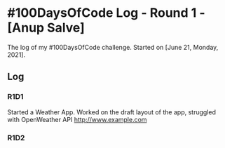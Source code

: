 # #100DaysOfCode Log - Round 1 - [Anup Salve]

The log of my #100DaysOfCode challenge. Started on [June 21, Monday, 2021].

## Log

### R1D1 
Started a Weather App. Worked on the draft layout of the app, struggled with OpenWeather API http://www.example.com

### R1D2
